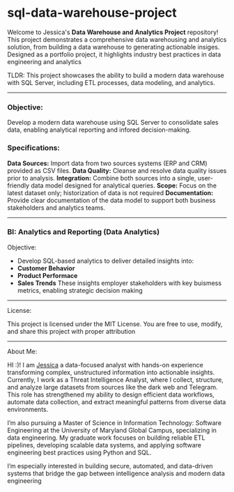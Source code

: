 # sql-data-warehouse-project

Welcome to Jessica's **Data Warehouse and Analytics Project** repository!
This project demonstrates a comprehensive data warehousing and analytics solution, from building a data warehouse to generating actionable insiges. Designed as a portfolio project, it highlights industry best practices in data engineering and analytics 

TLDR: This project showcases the ability to build a modern data warehouse with SQL Server, including ETL processes, data modeling, and analytics.

---
### Objective:
Develop a modern data warehouse using SQL Server to consolidate sales data, enabling analytical reporting and infored decision-making.

### Specifications: 
 **Data Sources:** Import data from two sources systems (ERP and CRM) provided as CSV files.
 **Data Quality:** Cleanse and resolve data quality issues prior to analysis.
 **Integration:** Combine both sources into a single, user-friendly data model designed for analytical queries.
 **Scope:** Focus on the latest dataset only; historization of data is not required
 **Documentation:** Provide clear documentation of the data model to support both business stakeholders and analytics teams.

---
### BI: Analytics and Reporting (Data Analytics)
Objective: 
- Develop SQL-based analytics to deliver detailed insights into:
- **Customer Behavior**
- **Product Performace**
- **Sales Trends**
These insights employer stakeholders with key buismess metrics, enabling strategic decision making

---
License:

This project is licensed under the MIT License. You are free to use, modify, and share this project with proper attribution

---
About Me:

HI :)! I am [Jessica](https://www.linkedin.com/in/jessica-coffman-aa0890294/) a data-focused analyst with hands-on experience transforming complex, unstructured information into actionable insights. Currently, I work as a Threat Intelligence Analyst, where I collect, structure, and analyze large datasets from sources like the dark web and Telegram. This role has strengthened my ability to design efficient data workflows, automate data collection, and extract meaningful patterns from diverse data environments.

I’m also pursuing a Master of Science in Information Technology: Software Engineering at the University of Maryland Global Campus, specializing in data engineering. My graduate work focuses on building reliable ETL pipelines, developing scalable data systems, and applying software engineering best practices using Python and SQL.

I’m especially interested in building secure, automated, and data-driven systems that bridge the gap between intelligence analysis and modern data engineering
